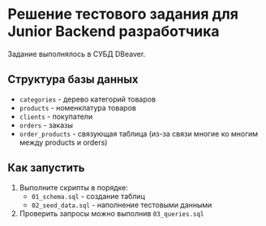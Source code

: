 # Решение тестового задания для Junior Backend разработчика

Задание выполнялось в СУБД DBeaver.

## Структура базы данных

- `categories` - дерево категорий товаров
- `products` - номенклатура товаров  
- `clients` - покупатели
- `orders` - заказы
- `order_products` - связующая таблица (из-за связи многие ко многим между products и orders)

## Как запустить

1. Выполните скрипты в порядке:
   - `01_schema.sql` - создание таблиц
   - `02_seed_data.sql` - наполнение тестовыми данными
2. Проверить запросы можно выполнив `03_queries.sql`